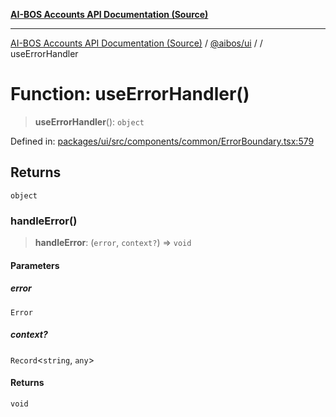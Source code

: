 [**AI-BOS Accounts API Documentation (Source)**](../../../README.md)

***

[AI-BOS Accounts API Documentation (Source)](../../../README.md) / [@aibos/ui](../README.md) / [](../README.md) / useErrorHandler

# Function: useErrorHandler()

> **useErrorHandler**(): `object`

Defined in: [packages/ui/src/components/common/ErrorBoundary.tsx:579](https://github.com/pohlai88/accounts/blob/48103fb36d28b2b9bfb33472b6de2f719773cde9/packages/ui/src/components/common/ErrorBoundary.tsx#L579)

## Returns

`object`

### handleError()

> **handleError**: (`error`, `context?`) => `void`

#### Parameters

##### error

`Error`

##### context?

`Record`\<`string`, `any`\>

#### Returns

`void`
